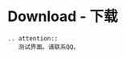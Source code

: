 # Download - 下载

``` eval_rst
.. attention::
   测试界面。请联系QQ。
```

<!-- 我们提供了两种下载方式。

## 蓝奏云

``` eval_rst
:download:`Varcade_BL_1_4_0.zip <https://fqilin.lanzoui.com/icAPdrup79i>`

:download:`Extrude for Voxels v1.3.1.zip <https://fqilin.lanzous.com/iVd6jfc02gf>`

.. note::
   拒绝某网盘。
```

## Google Drive

``` eval_rst
:download:`Varcade_BL_1_4_0.zip <https://drive.google.com/file/d/1X6cCQPeJwIx6B84FhjpmQkz6nFLubkQs/view?usp=sharing>`

:download:`Extrude for Voxels v1.3.1.zip <https://drive.google.com/file/d/1zux02wVJywK8LkJ-Fyx8YxFouExaFZmh/view?usp=sharing>` -->
